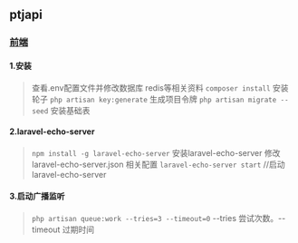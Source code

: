 ##  ptjapi
### [前端](https://github.com/xsxs89757/admin-ptjapi)
#### 1.安装
> 查看.env配置文件并修改数据库 redis等相关资料
> `composer install` 安装轮子
  `php artisan key:generate` 生成项目令牌
  `php artisan migrate --seed` 安装基础表
#### 2.laravel-echo-server
>`npm install -g laravel-echo-server` 安装laravel-echo-server
  修改laravel-echo-server.json  相关配置
 `laravel-echo-server start` //启动laravel-echo-server
#### 3.启动广播监听
> `php artisan queue:work --tries=3 --timeout=0` --tries 尝试次数。--timeout 过期时间

